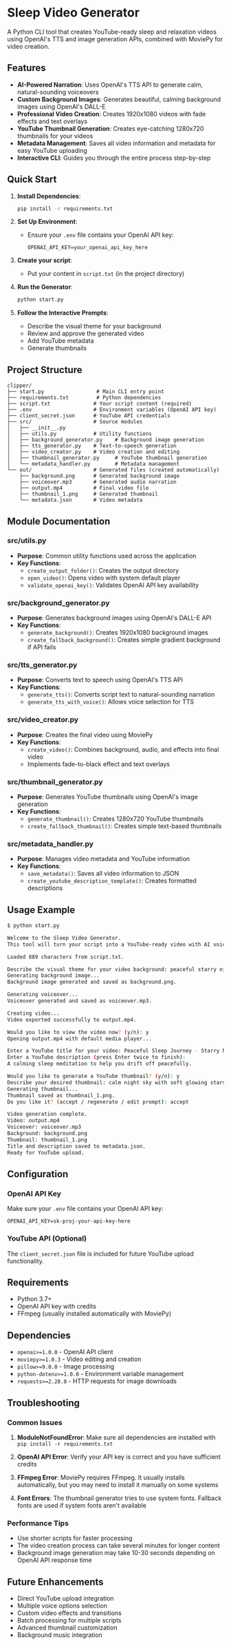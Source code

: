# Sleep Video Generator

A Python CLI tool that creates YouTube-ready sleep and relaxation videos using OpenAI's TTS and image generation APIs, combined with MoviePy for video creation.

## Features

- **AI-Powered Narration**: Uses OpenAI's TTS API to generate calm, natural-sounding voiceovers
- **Custom Background Images**: Generates beautiful, calming background images using OpenAI's DALL-E
- **Professional Video Creation**: Creates 1920x1080 videos with fade effects and text overlays
- **YouTube Thumbnail Generation**: Creates eye-catching 1280x720 thumbnails for your videos
- **Metadata Management**: Saves all video information and metadata for easy YouTube uploading
- **Interactive CLI**: Guides you through the entire process step-by-step

## Quick Start

1. **Install Dependencies**:
   ```bash
   pip install -r requirements.txt
   ```

2. **Set Up Environment**:
   - Ensure your `.env` file contains your OpenAI API key:
     ```
     OPENAI_API_KEY=your_openai_api_key_here
     ```

3. **Create your script**:
   - Put your content in `script.txt` (in the project directory)

4. **Run the Generator**:
   ```bash
   python start.py
   ```

5. **Follow the Interactive Prompts**:
   - Describe the visual theme for your background
   - Review and approve the generated video
   - Add YouTube metadata
   - Generate thumbnails

## Project Structure

```
clipper/
├── start.py                 # Main CLI entry point
├── requirements.txt         # Python dependencies
├── script.txt              # Your script content (required)
├── .env                    # Environment variables (OpenAI API key)
├── client_secret.json      # YouTube API credentials
├── src/                    # Source modules
│   ├── __init__.py
│   ├── utils.py            # Utility functions
│   ├── background_generator.py    # Background image generation
│   ├── tts_generator.py    # Text-to-speech generation
│   ├── video_creator.py    # Video creation and editing
│   ├── thumbnail_generator.py     # YouTube thumbnail generation
│   └── metadata_handler.py        # Metadata management
└── out/                    # Generated files (created automatically)
    ├── background.png      # Generated background image
    ├── voiceover.mp3       # Generated audio narration
    ├── output.mp4          # Final video file
    ├── thumbnail_1.png     # Generated thumbnail
    └── metadata.json       # Video metadata
```

## Module Documentation

### src/utils.py
- **Purpose**: Common utility functions used across the application
- **Key Functions**:
  - `create_output_folder()`: Creates the output directory
  - `open_video()`: Opens video with system default player
  - `validate_openai_key()`: Validates OpenAI API key availability

### src/background_generator.py
- **Purpose**: Generates background images using OpenAI's DALL-E API
- **Key Functions**:
  - `generate_background()`: Creates 1920x1080 background images
  - `create_fallback_background()`: Creates simple gradient background if API fails

### src/tts_generator.py
- **Purpose**: Converts text to speech using OpenAI's TTS API
- **Key Functions**:
  - `generate_tts()`: Converts script text to natural-sounding narration
  - `generate_tts_with_voice()`: Allows voice selection for TTS

### src/video_creator.py
- **Purpose**: Creates the final video using MoviePy
- **Key Functions**:
  - `create_video()`: Combines background, audio, and effects into final video
  - Implements fade-to-black effect and text overlays

### src/thumbnail_generator.py
- **Purpose**: Generates YouTube thumbnails using OpenAI's image generation
- **Key Functions**:
  - `generate_thumbnail()`: Creates 1280x720 YouTube thumbnails
  - `create_fallback_thumbnail()`: Creates simple text-based thumbnails

### src/metadata_handler.py
- **Purpose**: Manages video metadata and YouTube information
- **Key Functions**:
  - `save_metadata()`: Saves all video information to JSON
  - `create_youtube_description_template()`: Creates formatted descriptions

## Usage Example

```bash
$ python start.py

Welcome to the Sleep Video Generator.
This tool will turn your script into a YouTube-ready video with AI voiceover and background.

Loaded 889 characters from script.txt.

Describe the visual theme for your video background: peaceful starry night sky with gentle waves
Generating background image...
Background image generated and saved as background.png.

Generating voiceover...
Voiceover generated and saved as voiceover.mp3.

Creating video...
Video exported successfully to output.mp4.

Would you like to view the video now? (y/n): y
Opening output.mp4 with default media player...

Enter a YouTube title for your video: Peaceful Sleep Journey - Starry Night Relaxation
Enter a YouTube description (press Enter twice to finish):
A calming sleep meditation to help you drift off peacefully.

Would you like to generate a YouTube thumbnail? (y/n): y
Describe your desired thumbnail: calm night sky with soft glowing stars and relaxing text
Generating thumbnail...
Thumbnail saved as thumbnail_1.png.
Do you like it? (accept / regenerate / edit prompt): accept

Video generation complete.
Video: output.mp4
Voiceover: voiceover.mp3
Background: background.png
Thumbnail: thumbnail_1.png
Title and description saved to metadata.json.
Ready for YouTube upload.
```

## Configuration

### OpenAI API Key
Make sure your `.env` file contains your OpenAI API key:
```
OPENAI_API_KEY=sk-proj-your-api-key-here
```

### YouTube API (Optional)
The `client_secret.json` file is included for future YouTube upload functionality.

## Requirements

- Python 3.7+
- OpenAI API key with credits
- FFmpeg (usually installed automatically with MoviePy)

## Dependencies

- `openai>=1.0.0` - OpenAI API client
- `moviepy>=1.0.3` - Video editing and creation
- `pillow>=9.0.0` - Image processing
- `python-dotenv>=1.0.0` - Environment variable management
- `requests>=2.28.0` - HTTP requests for image downloads

## Troubleshooting

### Common Issues

1. **ModuleNotFoundError**: Make sure all dependencies are installed with `pip install -r requirements.txt`

2. **OpenAI API Error**: Verify your API key is correct and you have sufficient credits

3. **FFmpeg Error**: MoviePy requires FFmpeg. It usually installs automatically, but you may need to install it manually on some systems

4. **Font Errors**: The thumbnail generator tries to use system fonts. Fallback fonts are used if system fonts aren't available

### Performance Tips

- Use shorter scripts for faster processing
- The video creation process can take several minutes for longer content
- Background image generation may take 10-30 seconds depending on OpenAI API response time

## Future Enhancements

- Direct YouTube upload integration
- Multiple voice options selection
- Custom video effects and transitions
- Batch processing for multiple scripts
- Advanced thumbnail customization
- Background music integration